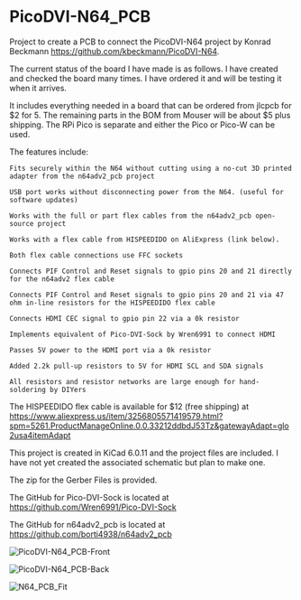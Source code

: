 # PicoDVI-N64_PCB
Project to create a PCB to connect the PicoDVI-N64 project by Konrad Beckmann https://github.com/kbeckmann/PicoDVI-N64.



The current status of the board I have made is as follows.  I have created and checked the board many times.  I have ordered it and will be testing it when it arrives. 

It includes everything needed in a board that can be ordered from jlcpcb for $2 for 5.  The remaining parts in the BOM from Mouser will be about $5 plus shipping.  The RPi Pico is separate and either the Pico or Pico-W can be used.  

The features include: 

    Fits securely within the N64 without cutting using a no-cut 3D printed adapter from the n64adv2_pcb project
    
    USB port works without disconnecting power from the N64. (useful for software updates)
    
    Works with the full or part flex cables from the n64adv2_pcb open-source project
  
    Works with a flex cable from HISPEEDIDO on AliExpress (link below).

    Both flex cable connections use FFC sockets
  
    Connects PIF Control and Reset signals to gpio pins 20 and 21 directly for the n64adv2 flex cable
    
    Connects PIF Control and Reset signals to gpio pins 20 and 21 via 47 ohm in-line resistors for the HISPEEDIDO flex cable
    
    Connects HDMI CEC signal to gpio pin 22 via a 0k resistor

    Implements equivalent of Pico-DVI-Sock by Wren6991 to connect HDMI
    
    Passes 5V power to the HDMI port via a 0k resistor

    Added 2.2k pull-up resistors to 5V for HDMI SCL and SDA signals
  
    All resistors and resistor networks are large enough for hand-soldering by DIYers

The HISPEEDIDO flex cable is available for $12 (free shipping) at  
https://www.aliexpress.us/item/3256805571419579.html?spm=5261.ProductManageOnline.0.0.33212ddbdJ53Tz&gatewayAdapt=glo2usa4itemAdapt 
  
This project is created in KiCad 6.0.11 and the project files are included. I have not yet created the associated schematic but plan to make one.

The zip for the Gerber Files is provided.

The GitHub for Pico-DVI-Sock is located at https://github.com/Wren6991/Pico-DVI-Sock

The GitHub for n64adv2_pcb is located at https://github.com/borti4938/n64adv2_pcb

![PicoDVI-N64_PCB-Front](https://github.com/dalogue1/PicoDVI-N64_PCB/assets/133064876/229bf70d-1fcd-4e96-a488-81059325d73f)

![PicoDVI-N64_PCB-Back](https://github.com/dalogue1/PicoDVI-N64_PCB/assets/133064876/9ae8b330-6932-4652-8f9d-c9026ffff4cd)

![N64_PCB_Fit](https://github.com/dalogue1/PicoDVI-N64_PCB/assets/133064876/a9b3f396-81b1-41a5-92eb-939396d21952)
